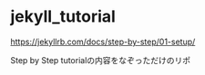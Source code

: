 # jekyll_tutorial

https://jekyllrb.com/docs/step-by-step/01-setup/

Step by Step tutorialの内容をなぞっただけのリポ
